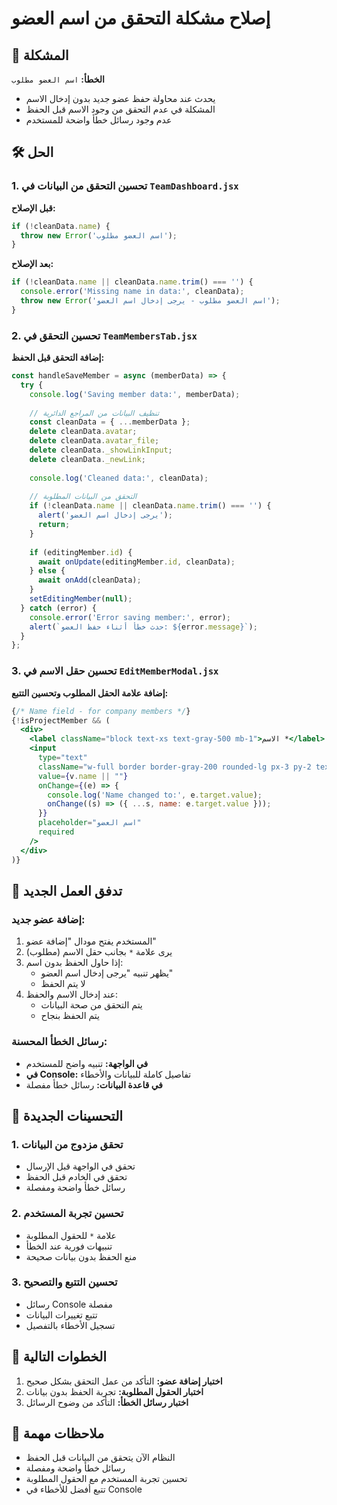 # إصلاح مشكلة التحقق من اسم العضو

## 🔧 المشكلة

**الخطأ:** `اسم العضو مطلوب`
- يحدث عند محاولة حفظ عضو جديد بدون إدخال الاسم
- المشكلة في عدم التحقق من وجود الاسم قبل الحفظ
- عدم وجود رسائل خطأ واضحة للمستخدم

## 🛠️ الحل

### 1. تحسين التحقق من البيانات في `TeamDashboard.jsx`

**قبل الإصلاح:**
```jsx
if (!cleanData.name) {
  throw new Error('اسم العضو مطلوب');
}
```

**بعد الإصلاح:**
```jsx
if (!cleanData.name || cleanData.name.trim() === '') {
  console.error('Missing name in data:', cleanData);
  throw new Error('اسم العضو مطلوب - يرجى إدخال اسم العضو');
}
```

### 2. تحسين التحقق في `TeamMembersTab.jsx`

**إضافة التحقق قبل الحفظ:**
```jsx
const handleSaveMember = async (memberData) => {
  try {
    console.log('Saving member data:', memberData);
    
    // تنظيف البيانات من المراجع الدائرية
    const cleanData = { ...memberData };
    delete cleanData.avatar;
    delete cleanData.avatar_file;
    delete cleanData._showLinkInput;
    delete cleanData._newLink;
    
    console.log('Cleaned data:', cleanData);
    
    // التحقق من البيانات المطلوبة
    if (!cleanData.name || cleanData.name.trim() === '') {
      alert('يرجى إدخال اسم العضو');
      return;
    }
    
    if (editingMember.id) {
      await onUpdate(editingMember.id, cleanData);
    } else {
      await onAdd(cleanData);
    }
    setEditingMember(null);
  } catch (error) {
    console.error('Error saving member:', error);
    alert(`حدث خطأ أثناء حفظ العضو: ${error.message}`);
  }
};
```

### 3. تحسين حقل الاسم في `EditMemberModal.jsx`

**إضافة علامة الحقل المطلوب وتحسين التتبع:**
```jsx
{/* Name field - for company members */}
{!isProjectMember && (
  <div>
    <label className="block text-xs text-gray-500 mb-1">الاسم *</label>
    <input
      type="text"
      className="w-full border border-gray-200 rounded-lg px-3 py-2 text-sm text-right"
      value={v.name || ""}
      onChange={(e) => {
        console.log('Name changed to:', e.target.value);
        onChange((s) => ({ ...s, name: e.target.value }));
      }}
      placeholder="اسم العضو"
      required
    />
  </div>
)}
```

## 🔄 تدفق العمل الجديد

### إضافة عضو جديد:
1. المستخدم يفتح مودال "إضافة عضو"
2. يرى علامة `*` بجانب حقل الاسم (مطلوب)
3. إذا حاول الحفظ بدون اسم:
   - يظهر تنبيه "يرجى إدخال اسم العضو"
   - لا يتم الحفظ
4. عند إدخال الاسم والحفظ:
   - يتم التحقق من صحة البيانات
   - يتم الحفظ بنجاح

### رسائل الخطأ المحسنة:
- **في الواجهة:** تنبيه واضح للمستخدم
- **في Console:** تفاصيل كاملة للبيانات والأخطاء
- **في قاعدة البيانات:** رسائل خطأ مفصلة

## 🎯 التحسينات الجديدة

### 1. تحقق مزدوج من البيانات
- تحقق في الواجهة قبل الإرسال
- تحقق في الخادم قبل الحفظ
- رسائل خطأ واضحة ومفصلة

### 2. تحسين تجربة المستخدم
- علامة `*` للحقول المطلوبة
- تنبيهات فورية عند الخطأ
- منع الحفظ بدون بيانات صحيحة

### 3. تحسين التتبع والتصحيح
- رسائل Console مفصلة
- تتبع تغييرات البيانات
- تسجيل الأخطاء بالتفصيل

## 🚀 الخطوات التالية

1. **اختبار إضافة عضو:** التأكد من عمل التحقق بشكل صحيح
2. **اختبار الحقول المطلوبة:** تجربة الحفظ بدون بيانات
3. **اختبار رسائل الخطأ:** التأكد من وضوح الرسائل

## 📝 ملاحظات مهمة

- النظام الآن يتحقق من البيانات قبل الحفظ
- رسائل خطأ واضحة ومفصلة
- تحسين تجربة المستخدم مع الحقول المطلوبة
- تتبع أفضل للأخطاء في Console
